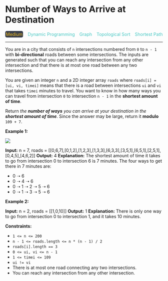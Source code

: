 # Number of Ways to Arrive at Destination

<div style="display: flex; justify-content: space-between; align-items: center">
<div style="color: #fac31d;
padding: 2px; background-color: #3a3f4b; border-radius: 5px;">Medium</div>
<div style="color: #46c6c2">Dynamic Programming</div>
<div style="color: #46c6c2">Graph</div>
<div style="color: #46c6c2">Topological Sort</div>
<div style="color: #46c6c2">Shortest Path</div>
</div>

---

You are in a city that consists of `n` intersections numbered from `0` to `n - 1` with **bi-directional** roads between some intersections. The inputs are generated such that you can reach any intersection from any other intersection and that there is at most one road between any two intersections.

You are given an integer `n` and a 2D integer array `roads` where `roads[i] = [ui, vi, timei]` means that there is a road between intersections `ui` and `vi` that takes `timei` minutes to travel. You want to know in how many ways you can travel from intersection `0` to intersection `n - 1` in the **shortest amount of time**.

Return _the **number of ways** you can arrive at your destination in the **shortest amount of time**_. Since the answer may be large, return it **modulo** `109 + 7`.

**Example 1:**

![](https://assets.leetcode.com/uploads/2025/02/14/1976_corrected.png)

**Input:** n = 7, roads = \[\[0,6,7\],\[0,1,2\],\[1,2,3\],\[1,3,3\],\[6,3,3\],\[3,5,1\],\[6,5,1\],\[2,5,1\],\[0,4,5\],\[4,6,2\]\]
**Output:** 4
**Explanation:** The shortest amount of time it takes to go from intersection 0 to intersection 6 is 7 minutes.
The four ways to get there in 7 minutes are:
- 0 ➝ 6
- 0 ➝ 4 ➝ 6
- 0 ➝ 1 ➝ 2 ➝ 5 ➝ 6
- 0 ➝ 1 ➝ 3 ➝ 5 ➝ 6

**Example 2:**

**Input:** n = 2, roads = \[\[1,0,10\]\]
**Output:** 1
**Explanation:** There is only one way to go from intersection 0 to intersection 1, and it takes 10 minutes.

**Constraints:**

*   `1 <= n <= 200`
*   `n - 1 <= roads.length <= n * (n - 1) / 2`
*   `roads[i].length == 3`
*   `0 <= ui, vi <= n - 1`
*   `1 <= timei <= 109`
*   `ui != vi`
*   There is at most one road connecting any two intersections.
*   You can reach any intersection from any other intersection.